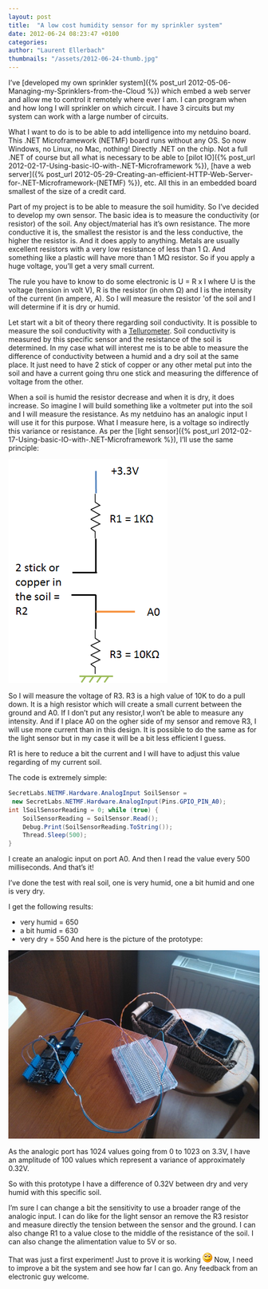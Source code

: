 ```yaml
---
layout: post
title:  "A low cost humidity sensor for my sprinkler system"
date: 2012-06-24 08:23:47 +0100
categories: 
author: "Laurent Ellerbach"
thumbnails: "/assets/2012-06-24-thumb.jpg"
---
```

I’ve [developed my own sprinkler system]({% post_url 2012-05-06-Managing-my-Sprinklers-from-the-Cloud %}) which embed a web server and allow me to control it remotely where ever I am. I can program when and how long I will sprinkler on which circuit. I have 3 circuits but my system can work with a large number of circuits.

What I want to do is to be able to add intelligence into my netduino board. This .NET Microframework (NETMF) board runs without any OS. So now Windows, no Linux, no Mac, nothing! Directly .NET on the chip. Not a full .NET of course but all what is necessary to be able to [pilot IO]({% post_url 2012-02-17-Using-basic-IO-with-.NET-Microframework %}), [have a web server]({% post_url 2012-05-29-Creating-an-efficient-HTTP-Web-Server-for-.NET-Microframework-(NETMF) %}), etc. All this in an embedded board smallest of the size of a credit card. 

Part of my project is to be able to measure the soil humidity. So I’ve decided to develop my own sensor. The basic idea is to measure the conductivity (or resistor) of the soil. Any object/material has it’s own resistance. The more conductive it is, the smallest the resistor is and the less conductive, the higher the resistor is. And it does apply to anything. Metals are usually excellent resistors with a very low resistance of less than 1 Ω. And something like a plastic will have more than 1 MΩ resistor. So if you apply a huge voltage, you’ll get a very small current.

The rule you have to know to do some electronic is U = R x I where U is the voltage (tension in volt V), R is the resistor (in ohm Ω) and I is the intensity of the current (in ampere, A). So I will measure the resistor 'of the soil and I will determine if it is dry or humid.

Let start wit a bit of theory there regarding soil conductivity. It is possible to measure the soil conductivity with a [Tellurometer](http://en.wikipedia.org/wiki/Tellurometer). Soil conductivity is measured by this specific sensor and the resistance of the soil is determined. In my case what will interest me is to be able to measure the difference of conductivity between a humid and a dry soil at the same place. It just need to have 2 stick of copper or any other metal put into the soil and have a current going thru one stick and measuring the difference of voltage from the other.

When a soil is humid the resistor decrease and when it is dry, it does increase. So imagine I will build something like a voltmeter put into the soil and I will measure the resistance. As my netduino has an analogic input I will use it for this purpose. What I measure here, is a voltage so indirectly this variance or resistance. As per the [light sensor]({% post_url 2012-02-17-Using-basic-IO-with-.NET-Microframework %}), I’ll use the same principle:

![image](/assets/5518.image_6.png)

So I will measure the voltage of R3. R3 is a high value of 10K to do a pull down. It is a high resistor which will create a small current between the ground and A0. If I don’t put any resistor,I won’t be able to measure any intensity. And if I place A0 on the ogher side of my sensor and remove R3, I will use more current than in this design. It is possible to do the same as for the light sensor but in my case it will be a bit less efficient I guess.

R1 is here to reduce a bit the current and I will have to adjust this value regarding of my current soil.

The code is extremely simple:

 
```csharp
SecretLabs.NETMF.Hardware.AnalogInput SoilSensor =  
 new SecretLabs.NETMF.Hardware.AnalogInput(Pins.GPIO_PIN_A0); 
int lSoilSensorReading = 0; while (true) { 
    SoilSensorReading = SoilSensor.Read(); 
    Debug.Print(SoilSensorReading.ToString()); 
    Thread.Sleep(500); 
} 
```

I create an analogic input on port A0. And then I read the value every 500 milliseconds. And that’s it!

I’ve done the test with real soil, one is very humid, one a bit humid and one is very dry.

I get the following results:

* very humid = 650 
* a bit humid = 630 
* very dry = 550  And here is the picture of the prototype:

![WP_000792](/assets/2860.WP_000792_2.jpg)

As the analogic port has 1024 values going from 0 to 1023 on 3.3V, I have an amplitude of 100 values which represent a variance of approximately 0.32V.

So with this prototype I have a difference of 0.32V between dry and very humid with this specific soil.

I’m sure I can change a bit the sensitivity to use a broader range of the analogic input. I can do like for the light sensor an remove the R3 resistor and measure directly the tension between the sensor and the ground. I can also change R1 to a value close to the middle of the resistance of the soil. I can also change the alimentation value to 5V or so. 

That was just a first experiment! Just to prove it is working ![Sourire](/assets/4401.wlEmoticon-smile_2.png) Now, I need to improve a bit the system and see how far I can go. Any feedback from an electronic guy welcome.

